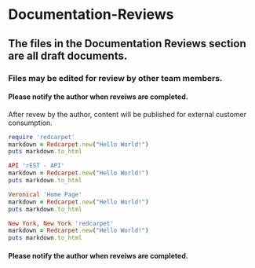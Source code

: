 # Documentation-Reviews
## The files in the Documentation Reviews section are all draft documents.
### Files may be edited for review by other team members.
#### Please notify the author when reveiws are completed.
After revew by the author, content will be published for external customer consumption.


```ruby
require 'redcarpet'
markdown = Redcarpet.new("Hello World!")
puts markdown.to_html
```


```ruby
API 'rEST - API'
markdown = Redcarpet.new("Hello World!")
puts markdown.to_html
```


```ruby
Veronical 'Home Page'
markdown = Redcarpet.new("Hello World!")
puts markdown.to_html
```

```ruby
New York, New York 'redcarpet'
markdown = Redcarpet.new("Hello World!")
puts markdown.to_html
```

#### Please notify the author when reveiws are completed.

